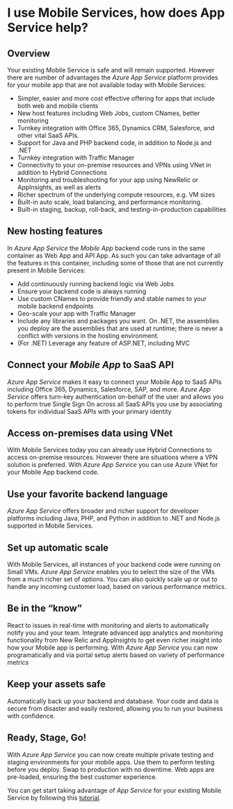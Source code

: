 <properties
    pageTitle="I use Mobile Services, how does App Service help?"
    description="Learn what advantages does App Service bring to your existing Mobile Services projects."
    services="app-service\mobile"
    documentationCenter="ios"
    authors="kirillg"
    manager="dwrede"
    editor=""/>

<tags
    ms.service="app-service-mobile"
    ms.workload="mobile"
    ms.tgt_pltfrm="mobile-multiple"
    ms.devlang="na"
    ms.topic="article"
    ms.date="01/12/2016"
    ms.author="kirillg"/>

# <a name="getting-started"> </a>I use Mobile Services, how does App Service help?
## Overview
Your existing Mobile Service is safe and will remain supported. However there are number of advantages the *Azure App Service* platform provides for your mobile app that are not available today with Mobile Services:  

* Simpler, easier and more cost effective offering for apps that include both web and mobile clients
* New host features including Web Jobs, custom CNames, better monitoring
* Turnkey integration with Office 365, Dynamics CRM, Salesforce, and other vital SaaS APIs.
* Support for Java and PHP backend code, in addition to Node.js and .NET
* Turnkey integration with Traffic Manager
* Connectivity to your on-premise resources and VPNs using VNet in addition to Hybrid Connections
* Monitoring and troubleshooting for your app using NewRelic or AppInsights, as well as alerts
* Richer spectrum of the underlying compute resources, e.g. VM sizes
* Built-in auto scale, load balancing, and performance monitoring.
* Built-in staging, backup, roll-back, and testing-in-production capabilities

## New hosting features
In *Azure App Service* the *Mobile App* backend code runs in the same container as Web App and API App. As such you can take advantage of all the features in this container, including some of those that are not currently present in Mobile Services:

* Add continuously running backend logic via Web Jobs
* Ensure your backend code is always running
* Use custom CNames to provide friendly and stable names to your mobile backend endpoints
* Geo-scale your app with Traffic Manager
* Include any libraries and packages you want. On .NET, the assemblies you deploy are the assemblies that are used at runtime; there is never a conflict with versions in the hosting environment.
* (For .NET) Leverage any feature of ASP.NET, including MVC

## Connect your *Mobile App* to SaaS API
*Azure App Service* makes it easy to connect your Mobile App to SaaS APIs including Office 365, Dynamics, Salesforce, SAP, and more. *Azure App Service* offers turn-key authentication on-behalf of the user and allows you to perform true Single Sign On across all SaaS APIs you use by associating tokens for individual SaaS APIs with your primary identity

## Access on-premises data using VNet
With Mobile Services today you can already use Hybrid Connections to access on-premise resources. However there are situations where a VPN solution is preferred. With *Azure App Service* you can use Azure VNet for your Mobile App backend code.

## Use your favorite backend language
*Azure App Service* offers broader and richer support for developer platforms including Java, PHP, and Python in addition to .NET and Node.js supported in Mobile Services.

## Set up automatic scale
With Mobile Services, all instances of your backend code were running on Small VMs. *Azure App Service* enables you to select the size of the VMs from a much richer set of options. You can also  quickly scale up or out to handle any incoming customer load, based on various performance metrics.

## Be in the “know”
React to issues in real-time with monitoring and alerts to automatically notify you and your team. Integrate advanced app analytics and monitoring functionality from New Relic and AppInsights to get even richer insight into how your Mobile app is performing. With *Azure App Service* you can now programatically and via portal setup alerts based on variety of performance metrics

## Keep your assets safe
Automatically back up your backend and database. Your code and data is secure from disaster and easily restored, allowing you to run your business with confidence.

## Ready, Stage, Go!
With *Azure App Service* you can now create multiple private testing and staging environments for your mobile apps. Use them to perform testing before you deploy. Swap to production with no downtime. Web apps are pre-loaded, ensuring the best customer experience.  

You can get start taking advantage of *App Service* for your existing Mobile Service by following this [tutorial](app-service-mobile-migrating-from-mobile-services.md).

